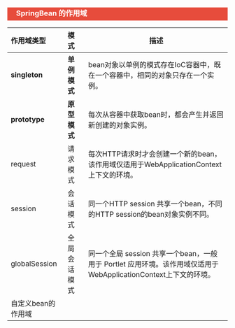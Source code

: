 <h3 style="padding-bottom:6px; padding-left:20px; color:#ffffff; background-color:#E74C3C;">SpringBean 的作用域</h3>



| 作用域类型         | 模式         | 描述                                                         |
| :----------------- | :----------- | ------------------------------------------------------------ |
| **singleton**      | **单例模式** | bean对象以单例的模式存在IoC容器中，既在一个容器中，相同的对象只存在一个实例。 |
| **prototype**      | **原型模式** | 每次从容器中获取bean时，都会产生并返回新创建的对象实例。     |
| request            | 请求模式     | 每次HTTP请求时才会创建一个新的bean，该作用域仅适用于WebApplicationContext上下文的环境。 |
| session            | 会话模式     | 同一个HTTP session 共享一个bean，不同的HTTP session的bean对象实例不同。 |
| globalSession      | 全局会话模式 | 同一个全局 session 共享一个bean，一般用于 Portlet 应用环境。该作用域仅适用于 WebApplicationContext上下文的环境。 |
| 自定义bean的作用域 |              |                                                              |